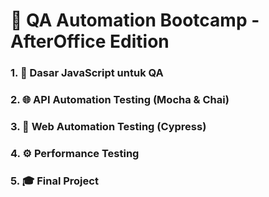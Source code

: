 # 🚀 QA Automation Bootcamp - AfterOffice Edition



### 1. 🧠 Dasar JavaScript untuk QA


### 2. 🌐 API Automation Testing (Mocha & Chai)


### 3. 🧪 Web Automation Testing (Cypress)


### 4. ⚙️ Performance Testing


### 5. 🎓 Final Project